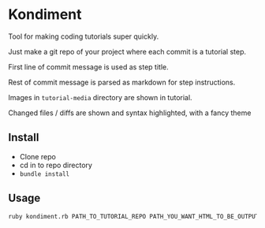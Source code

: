 # Kondiment

Tool for making coding tutorials super quickly.

Just make a git repo of your project where each commit is a tutorial step.

First line of commit message is used as step title.

Rest of commit message is parsed as markdown for step instructions.

Images in `tutorial-media` directory are shown in tutorial.

Changed files / diffs are shown and syntax highlighted, with a fancy theme

## Install

* Clone repo
* cd in to repo directory
* `bundle install`

## Usage

```bash
ruby kondiment.rb PATH_TO_TUTORIAL_REPO PATH_YOU_WANT_HTML_TO_BE_OUTPUT
```